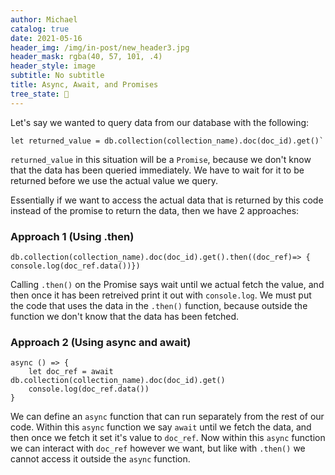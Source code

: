 ```yaml
---
author: Michael
catalog: true
date: 2021-05-16
header_img: /img/in-post/new_header3.jpg
header_mask: rgba(40, 57, 101, .4)
header_style: image
subtitle: No subtitle
title: Async, Await, and Promises
tree_state: 🌱
---
```


Let's say we wanted to query data from our database with the following:
```
let returned_value = db.collection(collection_name).doc(doc_id).get()`
```
`returned_value` in this situation will be a `Promise`, because we don't know that the data has been queried immediately. We have to wait for it to be returned before we use the actual value we query.

Essentially if we want to access the actual data that is returned by this code instead of the promise to return the data, then we have 2 approaches:

### Approach 1 (Using .then)
```
db.collection(collection_name).doc(doc_id).get().then((doc_ref)=> { console.log(doc_ref.data())})
```
Calling `.then()` on the Promise says wait until we actual fetch the value, and then once it has been retreived print it out with `console.log`. We must put the code that uses the data in the `.then()` function, because outside the function we don't know that the data has been fetched.

### Approach 2 (Using async and await)
```
async () => {
	let doc_ref = await db.collection(collection_name).doc(doc_id).get()
	console.log(doc_ref.data())
}
```
We can define an `async` function that can run separately from the rest of our code. Within this `async` function we say `await` until we fetch the data, and then once we fetch it set it's value to `doc_ref`. Now within this `async` function we can interact with `doc_ref` however we want, but like with `.then()` we cannot access it outside the `async` function.